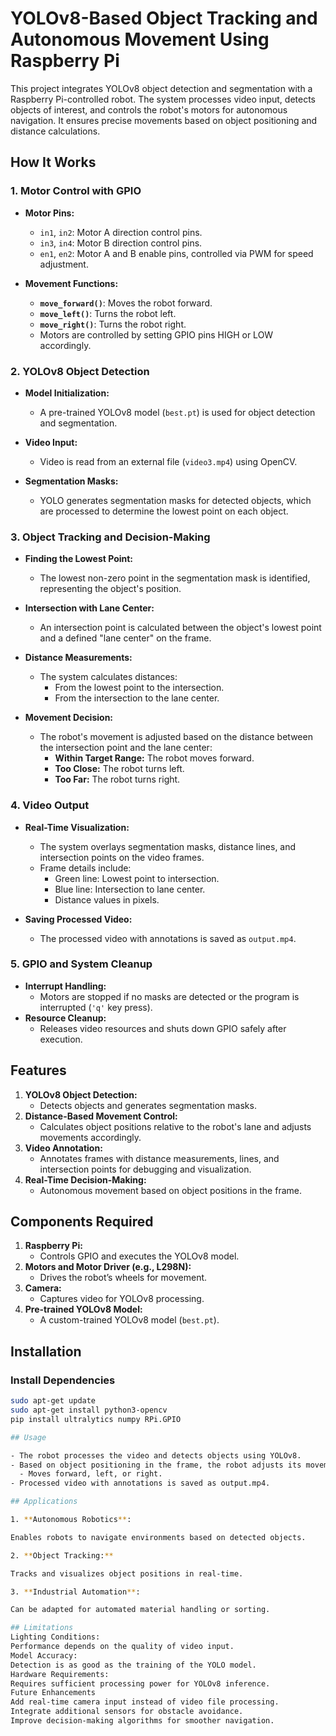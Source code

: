 # YOLOv8-Based Object Tracking and Autonomous Movement Using Raspberry Pi

This project integrates YOLOv8 object detection and segmentation with a Raspberry Pi-controlled robot. The system processes video input, detects objects of interest, and controls the robot's motors for autonomous navigation. It ensures precise movements based on object positioning and distance calculations.

## How It Works

### **1. Motor Control with GPIO**
- **Motor Pins:**
  - `in1`, `in2`: Motor A direction control pins.
  - `in3`, `in4`: Motor B direction control pins.
  - `en1`, `en2`: Motor A and B enable pins, controlled via PWM for speed adjustment.
  
- **Movement Functions:**
  - **`move_forward()`**: Moves the robot forward.
  - **`move_left()`**: Turns the robot left.
  - **`move_right()`**: Turns the robot right.
  - Motors are controlled by setting GPIO pins HIGH or LOW accordingly.

### **2. YOLOv8 Object Detection**
- **Model Initialization:**
  - A pre-trained YOLOv8 model (`best.pt`) is used for object detection and segmentation.

- **Video Input:**
  - Video is read from an external file (`video3.mp4`) using OpenCV.

- **Segmentation Masks:**
  - YOLO generates segmentation masks for detected objects, which are processed to determine the lowest point on each object.

### **3. Object Tracking and Decision-Making**
- **Finding the Lowest Point:**
  - The lowest non-zero point in the segmentation mask is identified, representing the object's position.

- **Intersection with Lane Center:**
  - An intersection point is calculated between the object's lowest point and a defined "lane center" on the frame.

- **Distance Measurements:**
  - The system calculates distances:
    - From the lowest point to the intersection.
    - From the intersection to the lane center.

- **Movement Decision:**
  - The robot's movement is adjusted based on the distance between the intersection point and the lane center:
    - **Within Target Range:** The robot moves forward.
    - **Too Close:** The robot turns left.
    - **Too Far:** The robot turns right.

### **4. Video Output**
- **Real-Time Visualization:**
  - The system overlays segmentation masks, distance lines, and intersection points on the video frames.
  - Frame details include:
    - Green line: Lowest point to intersection.
    - Blue line: Intersection to lane center.
    - Distance values in pixels.

- **Saving Processed Video:**
  - The processed video with annotations is saved as `output.mp4`.

### **5. GPIO and System Cleanup**
- **Interrupt Handling:**
  - Motors are stopped if no masks are detected or the program is interrupted (`'q'` key press).
- **Resource Cleanup:**
  - Releases video resources and shuts down GPIO safely after execution.

## Features
1. **YOLOv8 Object Detection:**
   - Detects objects and generates segmentation masks.
2. **Distance-Based Movement Control:**
   - Calculates object positions relative to the robot's lane and adjusts movements accordingly.
3. **Video Annotation:**
   - Annotates frames with distance measurements, lines, and intersection points for debugging and visualization.
4. **Real-Time Decision-Making:**
   - Autonomous movement based on object positions in the frame.

## Components Required
1. **Raspberry Pi:**
   - Controls GPIO and executes the YOLOv8 model.
2. **Motors and Motor Driver (e.g., L298N):**
   - Drives the robot’s wheels for movement.
3. **Camera:**
   - Captures video for YOLOv8 processing.
4. **Pre-trained YOLOv8 Model:**
   - A custom-trained YOLOv8 model (`best.pt`).
     
## Installation

### **Install Dependencies**
```bash
sudo apt-get update
sudo apt-get install python3-opencv
pip install ultralytics numpy RPi.GPIO

## Usage

- The robot processes the video and detects objects using YOLOv8.
- Based on object positioning in the frame, the robot adjusts its movement:
  - Moves forward, left, or right.
- Processed video with annotations is saved as output.mp4.

## Applications

1. **Autonomous Robotics**:

Enables robots to navigate environments based on detected objects.

2. **Object Tracking:**

Tracks and visualizes object positions in real-time.

3. **Industrial Automation**:

Can be adapted for automated material handling or sorting.

## Limitations
Lighting Conditions:
Performance depends on the quality of video input.
Model Accuracy:
Detection is as good as the training of the YOLO model.
Hardware Requirements:
Requires sufficient processing power for YOLOv8 inference.
Future Enhancements
Add real-time camera input instead of video file processing.
Integrate additional sensors for obstacle avoidance.
Improve decision-making algorithms for smoother navigation.
